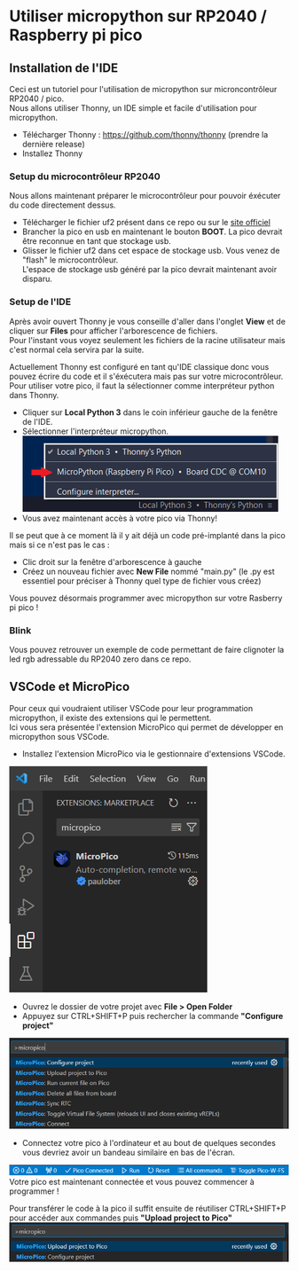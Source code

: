 # Utiliser micropython sur RP2040 / Raspberry pi pico
## Installation de l'IDE
Ceci est un tutoriel pour l'utilisation de micropython sur microncontrôleur RP2040 / pico.\
Nous allons utiliser Thonny, un IDE simple et facile d'utilisation pour micropython.
* Télécharger Thonny : https://github.com/thonny/thonny (prendre la dernière release)
* Installez Thonny

### Setup du microcontrôleur RP2040
Nous allons maintenant préparer le microcontrôleur pour pouvoir éxécuter du code directement dessus.
* Télécharger le fichier uf2 présent dans ce repo ou sur le [site officiel](https://www.raspberrypi.com/documentation/microcontrollers/micropython.html)
* Brancher la pico en usb en maintenant le bouton **BOOT**. La pico devrait être reconnue en tant que stockage usb.
* Glisser le fichier uf2 dans cet espace de stockage usb. Vous venez de "flash" le microcontrôleur.\
L'espace de stockage usb généré par la pico devrait maintenant avoir disparu.

### Setup de l'IDE
Après avoir ouvert Thonny je vous conseille d'aller dans l'onglet **View** et de cliquer sur **Files** pour afficher l'arborescence de fichiers.\
Pour l'instant vous voyez seulement les fichiers de la racine utilisateur mais c'est normal cela servira par la suite.

Actuellement Thonny est configuré en tant qu'IDE classique donc vous pouvez écrire du code et il s'éxécutera mais pas sur votre microcontrôleur.
Pour utiliser votre pico, il faut la sélectionner comme interpréteur python dans Thonny.
* Cliquer sur **Local Python 3** dans le coin inférieur gauche de la fenêtre de l'IDE.
* Sélectionner l'interpréteur micropython.\
![interpreter](images/Thonny.png)
* Vous avez maintenant accès à votre pico via Thonny!

Il se peut que à ce moment là il y ait déjà un code pré-implanté dans la pico mais si ce n'est pas le cas :
* Clic droit sur la fenêtre d'arborescence à gauche
* Créez un nouveau fichier avec **New File** nommé "main.py" (le .py est essentiel pour préciser à Thonny quel type de fichier vous créez)

Vous pouvez désormais programmer avec micropython sur votre Rasberry pi pico !

### Blink
Vous pouvez retrouver un exemple de code permettant de faire clignoter la led rgb adressable du RP2040 zero dans ce repo.
## VSCode et MicroPico
Pour ceux qui voudraient utiliser VSCode pour leur programmation micropython, il existe des extensions qui le permettent.\
Ici vous sera présentée l'extension MicroPico qui permet de développer en micropython sous VSCode.

* Installez l'extension MicroPico via le gestionnaire d'extensions VSCode.

![extension](images/extension.png)
* Ouvrez le dossier de votre projet avec **File > Open Folder**
* Appuyez sur CTRL+SHIFT+P puis rechercher la commande **"Configure project"**

![configure](images/configure.png)
* Connectez votre pico à l'ordinateur et au bout de quelques secondes vous devriez avoir un bandeau similaire en bas de l'écran.

![bandeau](images/bandeau.png)\
Votre pico est maintenant connectée et vous pouvez commencer à programmer !

Pour transférer le code à la pico il suffit ensuite de réutiliser CTRL+SHIFT+P pour accéder aux commandes puis **"Upload project to Pico"**\
![upload](images/upload.png)
